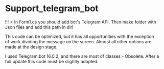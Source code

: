 # Support_telegram_bot

 !!! > In Form1.cs you should add bot's Telegram API. Then make folder with Json files and add this path in dir!

This code can be optimized, but it has all opportunities with the exception of work dividing the message on the screen.
Almost all other options are made at the design stage.

I used Telegram.bot 16.0.2, and there are most of classes - Obsolete. After a full update this code must be slightly adapted.
